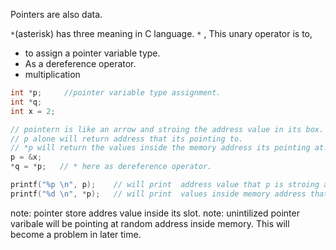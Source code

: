 Pointers are also data.

`*`(asterisk) has three meaning in C language.
`*` , This unary operator is to,
- to assign a pointer variable type.
- As a dereference operator.
- multiplication

``` C
int *p;     //pointer variable type assignment.
int *q;
int x = 2;

// pointern is like an arrow and stroing the address value in its box.
// p alone will return address that its pointing to.
// *p will return the values inside the memory address its pointing at.
p = &x;
*q = *p;   // * here as dereference operator.

printf("%p \n", p);    // will print  address value that p is stroing at. which is also pointing at.
printf("%d \n", *p);   // will print  values inside memory address that p is stroing or point atpoint at.

```

note: pointer store addres value inside its slot.
note: unintilized pointer varibale will be pointing at random address inside memory. This will become a problem in later time.
